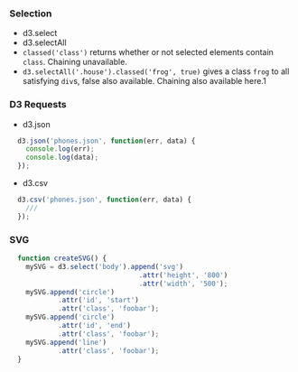 ### Selection
+ d3.select
+ d3.selectAll
+ ```classed('class')``` returns whether or not selected elements contain ```class```. Chaining unavailable.
+ ```d3.selectAll('.house').classed('frog', true)``` gives a class ```frog``` to all satisfying ```div```s, false also available. Chaining also available here.1

### D3 Requests
+ d3.json
```javascript
  d3.json('phones.json', function(err, data) {
    console.log(err);
    console.log(data);
  });
```
+ d3.csv
```javascript
  d3.csv('phones.json', function(err, data) {
    ///
  });
```

### SVG
```javascript
  function createSVG() {
    mySVG = d3.select('body').append('svg')
                                .attr('height', '800')
                                .attr('width', '500');
    mySVG.append('circle')
            .attr('id', 'start')
            .attr('class', 'foobar');
    mySVG.append('circle')
            .attr('id', 'end')
            .attr('class', 'foobar');
    mySVG.append('line')
            .attr('class', 'foobar');
  }
```
